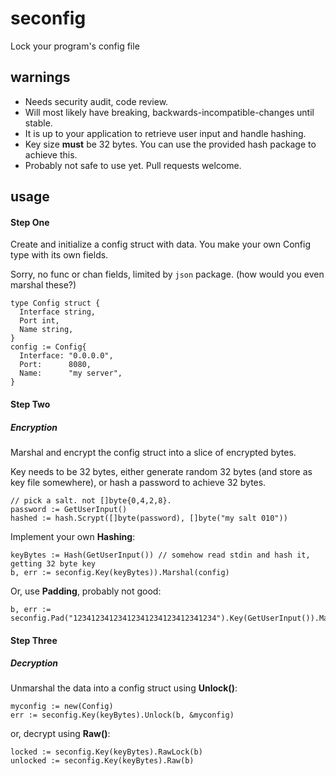# seconfig

Lock your program's config file

## **warnings**

  * Needs security audit, code review.
  * Will most likely have breaking, backwards-incompatible-changes until stable.
  * It is up to your application to retrieve user input and handle hashing.
  * Key size **must** be 32 bytes. You can use the provided hash package to achieve this.
  * Probably not safe to use yet. Pull requests welcome.

## **usage**

#### **Step One**

Create and initialize a config struct with data. You make your own Config type with its own fields.

Sorry, no func or chan fields, limited by `json` package. (how would you even marshal these?)

```
type Config struct {
  Interface string,
  Port int,
  Name string,
}
config := Config{
  Interface: "0.0.0.0",
  Port:      8080,
  Name:      "my server",
}

```
#### **Step Two**

##### Encryption

Marshal and encrypt the config struct into a slice of encrypted bytes.

Key needs to be 32 bytes, either generate random 32 bytes (and store as key file somewhere), or hash a password to achieve 32 bytes.

```
// pick a salt. not []byte{0,4,2,8}.
password := GetUserInput()
hashed := hash.Scrypt([]byte(password), []byte("my salt 010"))
```

Implement your own **Hashing**:

```
keyBytes := Hash(GetUserInput()) // somehow read stdin and hash it, getting 32 byte key
b, err := seconfig.Key(keyBytes)).Marshal(config)
```

Or, use **Padding**, probably not good:

```
b, err := seconfig.Pad("12341234123412341234123412341234").Key(GetUserInput()).Marshal(config)
```

#### **Step Three**

##### Decryption

Unmarshal the data into a config struct using **Unlock()**:

```
myconfig := new(Config)
err := seconfig.Key(keyBytes).Unlock(b, &myconfig)
```

or, decrypt using **Raw()**:

```
locked := seconfig.Key(keyBytes).RawLock(b)
unlocked := seconfig.Key(keyBytes).Raw(b)
```
